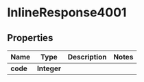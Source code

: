 

# InlineResponse4001

## Properties

Name | Type | Description | Notes
------------ | ------------- | ------------- | -------------
**code** | **Integer** |  | 





